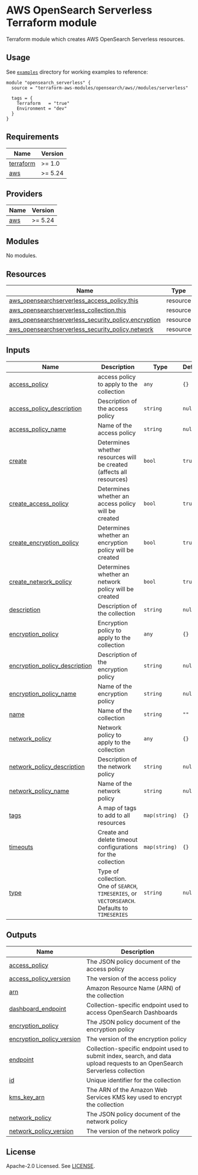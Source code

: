 # AWS OpenSearch Serverless Terraform module

Terraform module which creates AWS OpenSearch Serverless resources.

## Usage

See [`examples`](https://github.com/terraform-aws-modules/terraform-aws-opensearch/tree/master/examples) directory for working examples to reference:

```hcl
module "opensearch_serverless" {
  source = "terraform-aws-modules/opensearch/aws//modules/serverless"

  tags = {
    Terraform   = "true"
    Environment = "dev"
  }
}
```

<!-- BEGINNING OF PRE-COMMIT-TERRAFORM DOCS HOOK -->
## Requirements

| Name | Version |
|------|---------|
| <a name="requirement_terraform"></a> [terraform](#requirement\_terraform) | >= 1.0 |
| <a name="requirement_aws"></a> [aws](#requirement\_aws) | >= 5.24 |

## Providers

| Name | Version |
|------|---------|
| <a name="provider_aws"></a> [aws](#provider\_aws) | >= 5.24 |

## Modules

No modules.

## Resources

| Name | Type |
|------|------|
| [aws_opensearchserverless_access_policy.this](https://registry.terraform.io/providers/hashicorp/aws/latest/docs/resources/opensearchserverless_access_policy) | resource |
| [aws_opensearchserverless_collection.this](https://registry.terraform.io/providers/hashicorp/aws/latest/docs/resources/opensearchserverless_collection) | resource |
| [aws_opensearchserverless_security_policy.encryption](https://registry.terraform.io/providers/hashicorp/aws/latest/docs/resources/opensearchserverless_security_policy) | resource |
| [aws_opensearchserverless_security_policy.network](https://registry.terraform.io/providers/hashicorp/aws/latest/docs/resources/opensearchserverless_security_policy) | resource |

## Inputs

| Name | Description | Type | Default | Required |
|------|-------------|------|---------|:--------:|
| <a name="input_access_policy"></a> [access\_policy](#input\_access\_policy) | access policy to apply to the collection | `any` | `{}` | no |
| <a name="input_access_policy_description"></a> [access\_policy\_description](#input\_access\_policy\_description) | Description of the access policy | `string` | `null` | no |
| <a name="input_access_policy_name"></a> [access\_policy\_name](#input\_access\_policy\_name) | Name of the access policy | `string` | `null` | no |
| <a name="input_create"></a> [create](#input\_create) | Determines whether resources will be created (affects all resources) | `bool` | `true` | no |
| <a name="input_create_access_policy"></a> [create\_access\_policy](#input\_create\_access\_policy) | Determines whether an access policy will be created | `bool` | `true` | no |
| <a name="input_create_encryption_policy"></a> [create\_encryption\_policy](#input\_create\_encryption\_policy) | Determines whether an encryption policy will be created | `bool` | `true` | no |
| <a name="input_create_network_policy"></a> [create\_network\_policy](#input\_create\_network\_policy) | Determines whether an network policy will be created | `bool` | `true` | no |
| <a name="input_description"></a> [description](#input\_description) | Description of the collection | `string` | `null` | no |
| <a name="input_encryption_policy"></a> [encryption\_policy](#input\_encryption\_policy) | Encryption policy to apply to the collection | `any` | `{}` | no |
| <a name="input_encryption_policy_description"></a> [encryption\_policy\_description](#input\_encryption\_policy\_description) | Description of the encryption policy | `string` | `null` | no |
| <a name="input_encryption_policy_name"></a> [encryption\_policy\_name](#input\_encryption\_policy\_name) | Name of the encryption policy | `string` | `null` | no |
| <a name="input_name"></a> [name](#input\_name) | Name of the collection | `string` | `""` | no |
| <a name="input_network_policy"></a> [network\_policy](#input\_network\_policy) | Network policy to apply to the collection | `any` | `{}` | no |
| <a name="input_network_policy_description"></a> [network\_policy\_description](#input\_network\_policy\_description) | Description of the network policy | `string` | `null` | no |
| <a name="input_network_policy_name"></a> [network\_policy\_name](#input\_network\_policy\_name) | Name of the network policy | `string` | `null` | no |
| <a name="input_tags"></a> [tags](#input\_tags) | A map of tags to add to all resources | `map(string)` | `{}` | no |
| <a name="input_timeouts"></a> [timeouts](#input\_timeouts) | Create and delete timeout configurations for the collection | `map(string)` | `{}` | no |
| <a name="input_type"></a> [type](#input\_type) | Type of collection. One of `SEARCH`, `TIMESERIES`, or `VECTORSEARCH`. Defaults to `TIMESERIES` | `string` | `null` | no |

## Outputs

| Name | Description |
|------|-------------|
| <a name="output_access_policy"></a> [access\_policy](#output\_access\_policy) | The JSON policy document of the access policy |
| <a name="output_access_policy_version"></a> [access\_policy\_version](#output\_access\_policy\_version) | The version of the access policy |
| <a name="output_arn"></a> [arn](#output\_arn) | Amazon Resource Name (ARN) of the collection |
| <a name="output_dashboard_endpoint"></a> [dashboard\_endpoint](#output\_dashboard\_endpoint) | Collection-specific endpoint used to access OpenSearch Dashboards |
| <a name="output_encryption_policy"></a> [encryption\_policy](#output\_encryption\_policy) | The JSON policy document of the encryption policy |
| <a name="output_encryption_policy_version"></a> [encryption\_policy\_version](#output\_encryption\_policy\_version) | The version of the encryption policy |
| <a name="output_endpoint"></a> [endpoint](#output\_endpoint) | Collection-specific endpoint used to submit index, search, and data upload requests to an OpenSearch Serverless collection |
| <a name="output_id"></a> [id](#output\_id) | Unique identifier for the collection |
| <a name="output_kms_key_arn"></a> [kms\_key\_arn](#output\_kms\_key\_arn) | The ARN of the Amazon Web Services KMS key used to encrypt the collection |
| <a name="output_network_policy"></a> [network\_policy](#output\_network\_policy) | The JSON policy document of the network policy |
| <a name="output_network_policy_version"></a> [network\_policy\_version](#output\_network\_policy\_version) | The version of the network policy |
<!-- END OF PRE-COMMIT-TERRAFORM DOCS HOOK -->

## License

Apache-2.0 Licensed. See [LICENSE](https://github.com/terraform-aws-modules/terraform-aws-opensearch/blob/master/LICENSE).
